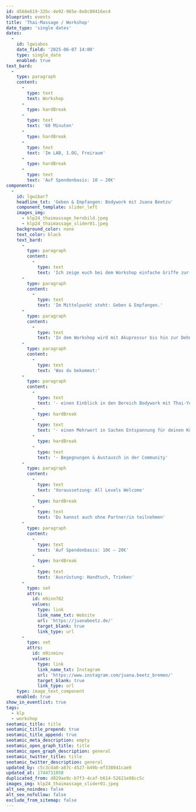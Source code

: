 ```yaml
---
id: d568e619-32bc-4e92-965e-8e8c80416ec4
blueprint: events
title: 'Thai-Massage / Workshop'
date_type: 'single dates'
dates:
  -
    id: lgwiabos
    date_field: '2025-06-07 14:00'
    type: single_date
    enabled: true
text_bard:
  -
    type: paragraph
    content:
      -
        type: text
        text: Workshop
      -
        type: hardBreak
      -
        type: text
        text: '60 Minuten'
      -
        type: hardBreak
      -
        type: text
        text: 'Im LAB, 1.OG, Freiraum'
      -
        type: hardBreak
      -
        type: text
        text: 'Auf Spendenbasis: 10 – 20€'
components:
  -
    id: lgwibar7
    headline_txt: 'Geben & Empfangen: Bodywork mit Juana Beetzu'
    component_template: slider_left
    images_img:
      - klp24_thaimassage_herobild.jpeg
      - klp24_thaimassage_slider01.jpeg
    background_color: none
    text_color: black
    text_bard:
      -
        type: paragraph
        content:
          -
            type: text
            text: 'Ich zeige euch bei dem Workshop einfache Griffe zur Entspannung von Körper und Seele.'
      -
        type: paragraph
        content:
          -
            type: text
            text: 'Im Mittelpunkt steht: Geben & Empfangen.'
      -
        type: paragraph
        content:
          -
            type: text
            text: 'In dem Workshop wird mit Akupressur bis hin zur Dehnung & Yogaelementen gearbeitet. Das ganze findet Bekleidet und Ohne Öl statt. Gönn dir was schönes. Komm gerne vorbei, ich freue mich auf dich.'
      -
        type: paragraph
        content:
          -
            type: text
            text: 'Was du bekommst:'
      -
        type: paragraph
        content:
          -
            type: text
            text: '- einen Einblick in den Bereich Bodywork mit Thai-Yoga Massage'
          -
            type: hardBreak
          -
            type: text
            text: '- einen Mehrwert in Sachen Entspannung für deinen Körper & deine Sinne'
          -
            type: hardBreak
          -
            type: text
            text: '- Begegnungen & Austausch in der Community'
      -
        type: paragraph
        content:
          -
            type: text
            text: 'Voraussetzung: All Levels Welcome'
          -
            type: hardBreak
          -
            type: text
            text: 'Du kannst auch ohne Partner/in teilnehmen'
      -
        type: paragraph
        content:
          -
            type: text
            text: 'Auf Spendenbasis: 10€ – 20€'
          -
            type: hardBreak
          -
            type: text
            text: 'Ausrüstung: Handtuch, Trinken'
      -
        type: set
        attrs:
          id: m9inn702
          values:
            type: link
            link_name_txt: Website
            url: 'https://juanabeetz.de/'
            target_blank: true
            link_type: url
      -
        type: set
        attrs:
          id: m9inminv
          values:
            type: link
            link_name_txt: Instagram
            url: 'https://www.instagram.com/juana.beetz_bremen/'
            target_blank: true
            link_type: url
    type: image_text_component
    enabled: true
show_in_eventlist: true
tags:
  - klp
  - workshop
seotamic_title: title
seotamic_title_prepend: true
seotamic_title_append: true
seotamic_meta_description: empty
seotamic_open_graph_title: title
seotamic_open_graph_description: general
seotamic_twitter_title: title
seotamic_twitter_description: general
updated_by: c5c3cda0-a87c-4527-b49b-ef338041cae9
updated_at: 1744731058
duplicated_from: d829ae9c-b7f3-4caf-b614-52621e88cc5c
images_img: klp24_thaimassage_slider01.jpeg
alt_seo_noindex: false
alt_seo_nofollow: false
exclude_from_sitemap: false
---
```

